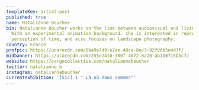 ```yaml
---
templateKey: artist-post
published: true
name: Natalianne Boucher
bio: Natalianne Boucher works on the line between audiovisual and living arts.
  With an experimental animation background, she is interested in representing
  perception of time, and also focuses on landscape photography.
country: France
profpic: https://ucarecdn.com/5ba9e7d9-e2ae-48ca-8ec3-92f06b5e4d7f/
midbanner: https://ucarecdn.com/255e2410-300f-4072-8228-ab1b0715bbc7/
website: https://cargocollective.com/natalianneboucher
twitter: natalianne_b
instagram: natalianneboucher
currentexhibition: '[Sic] 1 " Là où nous sommes"'
---
```

